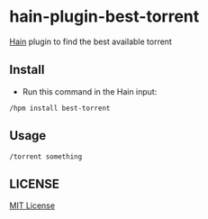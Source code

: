 # hain-plugin-best-torrent
[Hain](https://github.com/appetizermonster/hain) plugin to find the best available torrent

## Install

- Run this command in the Hain input:

```
/hpm install best-torrent
```

## Usage

```
/torrent something
```

## LICENSE

[MIT License](LICENSE)
